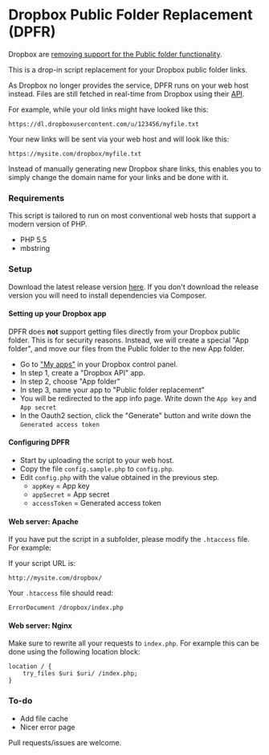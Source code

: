 # Dropbox Public Folder Replacement (DPFR)

Dropbox are [removing support for the Public folder functionality](https://www.dropbox.com/help/files-folders/public-folder).

This is a drop-in script replacement for your Dropbox public folder links.

As Dropbox no longer provides the service, DPFR runs on your web host instead. Files are still fetched in real-time from Dropbox
using their [API](https://www.dropbox.com/developers/documentation/http/overview).

For example, while your old links might have looked like this:

```
https://dl.dropboxusercontent.com/u/123456/myfile.txt
```

Your new links will be sent via your web host and will look like this:

```
https://mysite.com/dropbox/myfile.txt
```

Instead of manually generating new Dropbox share links, this enables you to simply change the domain name for your links and be done with it.

### Requirements

This script is tailored to run on most conventional web hosts that support a modern version of PHP.

* PHP 5.5
* mbstring

### Setup

Download the latest release version [here](https://github.com/khromov/dropbox-public-folder-replacement/releases/download/1.0/dropbox-public-folder.zip). If you don't download the release version you will need to install dependencies via Composer.

#### Setting up your Dropbox app

DPFR does **not** support getting files directly from your Dropbox public folder. This is for security reasons. Instead, 
we will create a special "App folder", and move our files from the Public folder to the new App folder.

* Go to ["My apps"](https://www.dropbox.com/developers/apps/create) in your Dropbox control panel.
* In step 1, create a "Dropbox API" app.
* In step 2, choose "App folder"
* In step 3, name your app to "Public folder replacement"
* You will be redirected to the app info page. Write down the `App key` and `App secret`
* In the Oauth2 section, click the "Generate" button and write down the `Generated access token`

#### Configuring DPFR

* Start by uploading the script to your web host.
* Copy the file `config.sample.php` to `config.php`.
* Edit `config.php` with the value obtained in the previous step.
    * `appKey` = App key
    * `appSecret` = App secret
    * `accessToken` = Generated access token

#### Web server: Apache

If you have put the script in a subfolder, please modify the `.htaccess` file. For example:

If your script URL is: 

```
http://mysite.com/dropbox/
```

Your `.htaccess` file should read:

```
ErrorDocument /dropbox/index.php
```

#### Web server: Nginx

Make sure to rewrite all your requests to `index.php`. For example this can be done using the following location block:

```
location / {
    try_files $uri $uri/ /index.php;
}
```

### To-do

* Add file cache
* Nicer error page

Pull requests/issues are welcome.